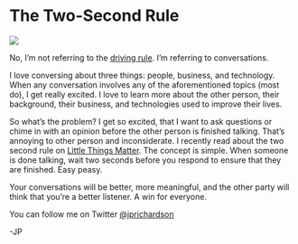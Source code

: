 <!--
id: 609135970
link: http://techneur.com/post/609135970/two-second-rule
slug: two-second-rule
date: Tue May 18 2010 00:01:00 GMT-0500 (CDT)
publish: 2010-05-018
tags: 
-->


The Two-Second Rule
===================

![](http://media.tumblr.com/tumblr_l2l7gn46uE1qzbc4f.jpg)

No, I’m not referring to the [driving
rule](http://en.wikipedia.org/wiki/Two-second_rule). I’m referring to
conversations.

I love conversing about three things: people, business, and technology.
When any conversation involves any of the aforementioned topics (most
do), I get really excited. I love to learn more about the other person,
their background, their business, and technologies used to improve their
lives.

So what’s the problem? I get so excited, that I want to ask questions or
chime in with an opinion before the other person is finished talking.
That’s annoying to other person and inconsiderate. I recently read about
the two second rule on [Little Things
Matter](http://littlethingsmatter.com). The concept is simple. When
someone is done talking, wait two seconds before you respond to ensure
that they are finished. Easy peasy.

Your conversations will be better, more meaningful, and the other party
will think that you’re a better listener. A win for everyone.

You can follow me on
Twitter [@jprichardson](http://twitter.com/jprichardson)

-JP 

